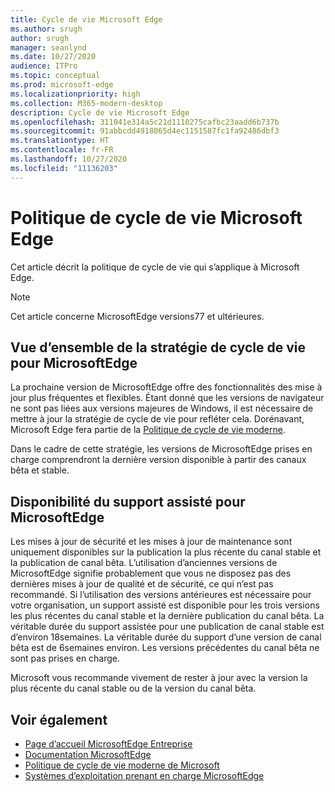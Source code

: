 ```yaml
---
title: Cycle de vie Microsoft Edge
ms.author: srugh
author: srugh
manager: seanlynd
ms.date: 10/27/2020
audience: ITPro
ms.topic: conceptual
ms.prod: microsoft-edge
ms.localizationpriority: high
ms.collection: M365-modern-desktop
description: Cycle de vie Microsoft Edge
ms.openlocfilehash: 311041e314a5c21d1110275cafbc23aadd6b737b
ms.sourcegitcommit: 91abbcdd4918065d4ec1151587fc1fa92486dbf3
ms.translationtype: HT
ms.contentlocale: fr-FR
ms.lasthandoff: 10/27/2020
ms.locfileid: "11136203"
---
```

# Politique de cycle de vie Microsoft Edge

Cet article décrit la politique de cycle de vie qui s’applique à Microsoft Edge.

> [!NOTE]
> Cet article concerne MicrosoftEdge versions77 et ultérieures.

## Vue d’ensemble de la stratégie de cycle de vie pour MicrosoftEdge

La prochaine version de MicrosoftEdge offre des fonctionnalités des mise à jour plus fréquentes et flexibles. Étant donné que les versions de navigateur ne sont pas liées aux versions majeures de Windows, il est nécessaire de mettre à jour la stratégie de cycle de vie pour refléter cela. Dorénavant, Microsoft Edge fera partie de la [Politique de cycle de vie moderne](https://support.microsoft.com/help/30881/modern-lifecycle-policy).

Dans le cadre de cette stratégie, les versions de MicrosoftEdge prises en charge comprendront la dernière version disponible à partir des canaux bêta et stable.

## Disponibilité du support assisté pour MicrosoftEdge
Les mises à jour de sécurité et les mises à jour de maintenance sont uniquement disponibles sur la publication la plus récente du canal stable et la publication de canal bêta. L’utilisation d’anciennes versions de MicrosoftEdge signifie probablement que vous ne disposez pas des dernières mises à jour de qualité et de sécurité, ce qui n’est pas recommandé. Si l’utilisation des versions antérieures est nécessaire pour votre organisation, un support assisté est disponible pour les trois versions les plus récentes du canal stable et la dernière publication du canal bêta.  La véritable durée du support assistée pour une publication de canal stable est d’environ 18semaines. La véritable durée du support d’une version de canal bêta est de 6semaines environ. Les versions précédentes du canal bêta ne sont pas prises en charge.

Microsoft vous recommande vivement de rester à jour avec la version la plus récente du canal stable ou de la version du canal bêta.



## Voir également

- [Page d’accueil MicrosoftEdge Entreprise](https://aka.ms/EdgeEnterprise)
- [Documentation MicrosoftEdge](https://docs.microsoft.com/DeployEdge/)
- [Politique de cycle de vie moderne de Microsoft](https://support.microsoft.com/help/30881/modern-lifecycle-policy)
- [Systèmes d’exploitation prenant en charge MicrosoftEdge](https://docs.microsoft.com/DeployEdge/microsoft-edge-supported-operating-systems)
